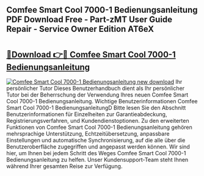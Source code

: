 ## Comfee Smart Cool 7000-1 Bedienungsanleitung PDF Download Free - Part-zMT User Guide Repair - Service Owner Edition AT6eX

# <h2><a href="http://df4wip.blite.top/?on=Comfee+Smart+Cool+7000-1+Bedienungsanleitung">🔗Download 👉🔴 Comfee Smart Cool 7000-1 Bedienungsanleitung</a></h2>

[![Comfee Smart Cool 7000-1 Bedienungsanleitung new download](https://i.imgur.com/lujVjoI.png)](http://df4wip.blite.top/?on=Comfee+Smart+Cool+7000-1+Bedienungsanleitung)
Ihr persönlicher Tutor Dieses Benutzerhandbuch dient als Ihr persönlicher Tutor bei der Beherrschung der Verwendung Ihres neuen Comfee Smart Cool 7000-1 Bedienungsanleitung. Wichtige Benutzerinformationen Comfee Smart Cool 7000-1 BedienungsanleitungD Bitte lesen Sie den Abschnitt Benutzerinformationen für Einzelheiten zur Garantieabdeckung, Registrierungsverfahren, und Kundendienstoptionen. Zu den erweiterten Funktionen von Comfee Smart Cool 7000-1 Bedienungsanleitung gehören mehrsprachige Unterstützung, Echtzeitübersetzung, anpassbare Einstellungen und automatische Synchronisierung, auf die alle über die Benutzeroberfläche zugegriffen und angepasst werden können. Wir sind hier, um Ihnen bei jedem Schritt des Weges Comfee Smart Cool 7000-1 Bedienungsanleitung zu helfen. Unser Kundensupport-Team steht Ihnen während Ihrer gesamten Reise zur Verfügung.
